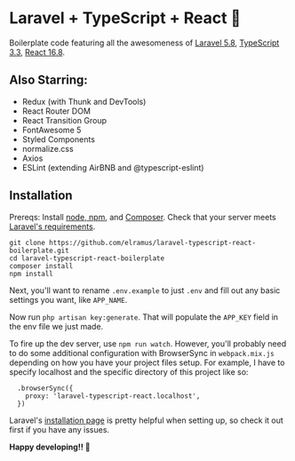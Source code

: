 # Laravel + TypeScript + React 🚜
Boilerplate code featuring all the awesomeness of [Laravel 5.8](https://github.com/laravel/laravel), [TypeScript 3.3](https://github.com/Microsoft/TypeScript), [React 16.8](https://github.com/facebook/react).

## Also Starring:
- Redux (with Thunk and DevTools)
- React Router DOM
- React Transition Group
- FontAwesome 5
- Styled Components
- normalize.css
- Axios
- ESLint (extending AirBNB and @typescript-eslint)

## Installation
Prereqs: Install [node, npm](https://nodejs.org/en/), and [Composer](https://getcomposer.org/). Check that your server meets [Laravel's requirements](https://laravel.com/docs/5.8).

`git clone https://github.com/elramus/laravel-typescript-react-boilerplate.git`\
`cd laravel-typescript-react-boilerplate`\
`composer install`\
`npm install`

Next, you'll want to rename `.env.example` to just `.env` and fill out any basic settings you want, like `APP_NAME`.

Now run `php artisan key:generate`. That will populate the `APP_KEY` field in the env file we just made.

To fire up the dev server, use `npm run watch`. However, you'll probably need to do some additional configuration with BrowserSync in `webpack.mix.js` depending on how you have your project files setup. For example, I have to specify localhost and the specific directory of this project like so:
```
  .browserSync({
    proxy: 'laravel-typescript-react.localhost',
  })
```

Laravel's [installation page](https://laravel.com/docs/5.8/installation) is pretty helpful when setting up, so check it out first if you have any issues.

<strong>Happy developing!! 🚜</strong>

